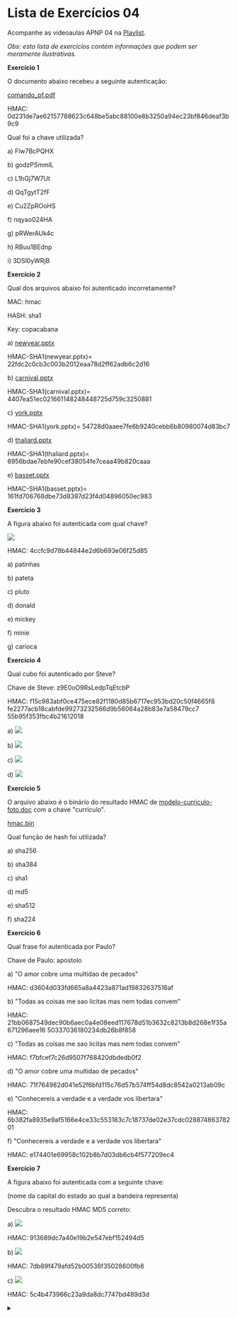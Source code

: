 # Lista de Exercícios 04

Acompanhe as videoaulas APNP 04 na [Playlist](https://www.youtube.com/playlist?list=PL4ySOdUYDU9AnsLbtvt7Mq3yBtnMT0Fog).

*Obs: esta lista de exercícios contém informações que podem ser meramente ilustrativas.*

**Exercício 1**

O documento abaixo recebeu a seguinte autenticação:

[comando_pf.pdf](comando_pf.pdf)

HMAC: 0d231de7ae62157788623c648be5abc88100e8b3250a94ec23bf846deaf3b9c9

Qual foi a chave utilizada?

a) Flw7BcPQHX

b) godzPSmmlL

c) L1hGj7W7Ut

d) QqTgytT2fF

e) Cu2ZpROoHS

f) nqyao024HA

g) pRWerAUk4c

h) RBuu1BEdnp

i) 3DSl0yWRjB

**Exercício 2**

Qual dos arquivos abaixo foi autenticado incorretamente?

MAC: hmac

HASH: sha1

Key: copacabana

a)
[newyear.pptx](newyear.pptx)

HMAC-SHA1(newyear.pptx)= 22fdc2c0cb3c003b2012eaa78d2ff62adb6c2d16

b)
[carnival.pptx](carnival.pptx) 

HMAC-SHA1(carnival.pptx)= 4407ea51ec021661148248448725d759c3250881

c)
[york.pptx](york.pptx)

HMAC-SHA1(york.pptx)= 54728d0aaee7fe6b9240cebb6b80980074d83bc7

d)
[thaliard.pptx](thaliard.pptx) 

HMAC-SHA1(thaliard.pptx)= 6956bdae7ebfe90cef38054fe7ceaa49b820caaa

e)
[basset.pptx](basset.pptx)

HMAC-SHA1(basset.pptx)= 161fd706768dbe73d8397d23f4d04896050ec983

**Exercício 3**

A figura abaixo foi autenticada com qual chave?

![](zecarioca.jpg)

HMAC: 4ccfc9d78b44844e2d6b693e06f25d85

a) patinhas

b) pateta

c) pluto

d) donald

e) mickey

f) minie

g) carioca

**Exercício 4**

Qual cubo foi autenticado por Steve?

Chave de Steve: z9E0oO9RsLedpTqEtcbP

HMAC:
f15c983abf0ce475ece82f1180d85b6717ec953bd20c50f4665f8
fe2277acb18cabfde99273232566d9b56064a28b83e7a58479cc7
55b95f353fbc4b21612018

a) ![](125704_orig.png)


b) ![](1567537_orig.png)


c) ![](433991_orig.png)


d) ![](1397964_orig.png)

**Exercício 5**

O arquivo abaixo é o binário do resultado HMAC de [modelo-curriculo-foto.doc](modelo-curriculo-foto.doc) com a chave "curriculo".

[hmac.bin](hmac.bin)

Qual função de hash foi utilizada?

a) sha256

b) sha384

c) sha1

d) md5

e) sha512

f) sha224

**Exercício 6**

Qual frase foi autenticada por Paulo?

Chave de Paulo: apostolo

a)
"O amor cobre uma multidao de pecados"

HMAC:
d3604d033fd665a8a4423a871ad19832637516af

b)
"Todas as coisas me sao licitas mas nem todas convem"

HMAC:
21bb0687549dec90b6aec0a4e08eed117678d51b3632c8213b8d268e1f35a671296aee16
50337036180234db26b8f858

c)
"Todas as coisas me sao licitas mas nem todas convem"

HMAC:
f7bfcef7c26d9507f768420dbdedb0f2

d)
"O amor cobre uma multidao de pecados"

HMAC:
71f764982d041e52f6bfd115c76d57b574ff54d8dc8542a0213ab09c

e)
"Conhecereis a verdade e a verdade vos libertara"

HMAC:
6b382fa8935e9af5166e4ce33c553183c7c18737de02e37cdc02887486378201

f)
"Conhecereis a verdade e a verdade vos libertara"

HMAC:
e174401e69958c102b8b7d03db6cb4f577209ec4

**Exercício 7**

A figura abaixo foi autenticada com a seguinte chave:

(nome da capital do estado ao qual a bandeira representa)

Descubra o resultado HMAC MD5 correto:

a) ![](bandeira01.png)

HMAC: 913689dc7a40e19b2e547ebf152494d5

b) ![](bandeira03.png)

HMAC: 7db89f479afd52b00536f35028600fb8

c) ![](bandeira02.png)

HMAC: 5c4b473966c23a9da8dc7747bd489d3d 

<details><summary></summary>

Respostas:

1 h)

2 a)

3 c)

4 b)

5 e)

6 c)

7 b)
</summary>
